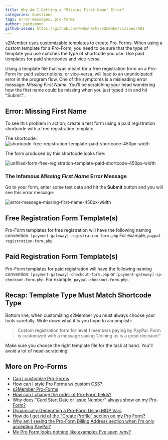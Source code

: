 ```yaml
---
title: Why Am I Getting a "Missing First Name" Error?
categories: Questions
tags: error-messages, pro-forms
author: patdumond
github-issue: https://github.com/websharks/s2member/issues/681
---
```


s2Member uses customizable templates to create Pro-Forms. When using a custom template for a Pro-Form, you need to be sure that the type of template you use matches the type of shortcode you use. Use paid templates for paid shortcodes and vice-versa.

Using a template file that was meant for a free registration form on a Pro-Form for paid subscriptions, or vice-versa, will lead to an unanticipated error in the program flow. One of the symptoms is a misleading error message: *Missing First Name*. You'll be scratching your head wondering how the first name could be missing when you just typed it in and hit "Submit". 

## Error: Missing First Name
To see this problem in action, create a test form using a paid registration shortcode with a free registration template.

The shortcode: 
![shortcode-free-registration-template-paid-shortcode-450px-width](https://cloud.githubusercontent.com/assets/9320495/14154757/3d6de3c0-f68c-11e5-8425-84cc4d7e39fb.png)

The form produced by this shortcode looks fine:

![unfilled-form-free-registration-template-paid-shortcode-450px-width](https://cloud.githubusercontent.com/assets/9320495/14154766/46e93be8-f68c-11e5-84f1-56c9cd83254c.png)

### The Infamous *Missing First Name* Error Message
Go to your form, enter some test data and hit the **Submit** button and you will see this error message:

![error-message-missing-first-name-450px-width](https://cloud.githubusercontent.com/assets/9320495/14154770/51f5b0c0-f68c-11e5-91a5-779722bb185d.png)

## Free Registration Form Template(s)
Pro-Form templates for free registration will have the following naming convention: `[payment-gateway]-registration-form.php` For example, `paypal-registration-form.php`. 

## Paid Registration Form Template(s)
Pro-Form templates for paid registration will have the following naming convention: `[payment-gateway]-checkout-form.php` or `[payment-gateway]-sp-checkout-form.php`. For example, `paypal-checkout-form.php`.


## Recap: Template Type Must Match Shortcode Type

Bottom line, when customizing s2Member you must always choose your tools carefully. Write down what it is you hope to accomplish: 

>Custom registration form for level 1 members paying by PayPal. Form is customized with a message saying "Joining us is a great decision!"

Make sure you choose the right template file for the task at hand. You'll avoid a lot of head-scratching!

## More on Pro-Forms
- [Can I customize Pro-Forms](http://s2member.com/kb-article/can-i-customize-pro-forms/)
- [How can I style Pro Forms w/ custom CSS?](http://s2member.com/kb-article/how-can-i-style-pro-forms-w-custom-css/)
- [s2Member Pro-Forms](http://s2member.com/kb-article/s2member-pro-forms/)
- [How can I change the order of Pro-Form fields?](http://s2member.com/kb-article/how-can-i-change-the-order-of-the-pro-form-fields/)
- [Why does "Card Start Date or Issue Number" always show on my Pro-Form?](http://s2member.com/kb-article/why-does-card-start-date-or-issue-number-always-show-on-my-pro-form/)
- [Dynamically Generating a Pro-Form Using MOP Vars](http://s2member.com/kb-article/dynamically-generating-a-pro-form-using-mop-vars/)
- [How do I get rid of the "Create Profile" section on my Pro Form?](http://s2member.com/kb-article/how-do-i-get-rid-of-the-create-profile-section-on-my-pro-form/)
- [Why am I seeing the Pro-Form Billing Address section when I'm only accepting PayPal?](http://s2member.com/kb-article/why-am-i-seeing-the-pro-form-billing-address-section-when-im-only-accepting-paypal/)
- [ My Pro Form looks nothing like examples I've seen, why?](http://s2member.com/kb-article/my-pro-form-looks-nothing-like-examples-ive-seen-why/)
